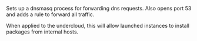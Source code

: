 Sets up a dnsmasq process for forwarding dns requests. Also opens port 53 and
adds a rule to forward all traffic.

When applied to the undercloud, this will allow launched instances to install
packages from internal hosts.
